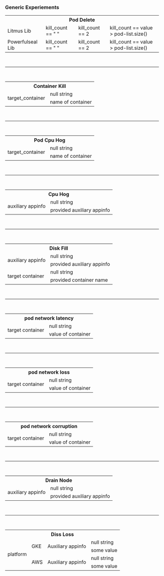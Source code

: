 ### Generic Experiements



<table> 
    <tr> <th colspan=4>   Pod Delete  </th> </tr>
    <tr > <td> Litmus Lib  </td> 
        <td> kill_count == " " </td> 
         <td> kill_count == 2 </td>
         <td> kill_count == value > pod-list.size() </td>
    </tr> 
    <tr > <td> Powerfulseal Lib  </td> 
        <td> kill_count == " " </td> 
         <td> kill_count == 2 </td>
         <td> kill_count == value > pod-list.size() </td>
    </tr> 
    </table>
         
 <br> <hr> <br>  
 
  <table> 
    <tr> <th colspan=3>   Container Kill  </th> </tr>
    <tr > <td rowspan=2> target_container  </td> 
        <td> null string </td>
    </tr>
    <tr>
         <td> name of container </td>
    </tr>
         </table>
         
   <br> <hr> <br>  
   
   <table> 
    <tr> <th colspan=3> Pod Cpu Hog </tr>
    <tr > <td rowspan=2> target_container  </td> 
        <td> null string </td>
    </tr>
    <tr>
         <td> name of container </td>
    </tr>
         </table>
         
   <br> <hr> <br>  
 
  <table> 
    <tr> <th colspan=3> Cpu Hog  </th> </tr>
    <tr > <td rowspan=2> auxiliary appinfo </td> 
        <td> null string </td>
         </tr>
    <tr>
         <td> provided auxiliary appinfo </td>
    </tr>
         </table>
         
 <br> <hr> <br>  
 
  <table> 
    <tr> <th colspan=2> Disk Fill </th> </tr>
    <tr > <td rowspan=2> auxiliary appinfo </td> 
        <td> null string </td>
    </tr>
    <tr> 
         <td> provided auxiliary appinfo </td>
    </tr>
    
    
  <tr > <td rowspan=2> target container </td> 
        <td> null string </td>
    </tr>
    <tr> 
         <td> provided container name</td>
    </tr>
         </table>
         
  <br> <hr> <br>  
 
  <table> 
    <tr> <th colspan=2> pod network latency </th> </tr>
    <tr > <td rowspan=2> target container </td> 
        <td> null string </td>
    </tr>
    <tr> 
         <td> value of container </td>
    </tr>
         </table>
         
  <br> <hr> <br>  
  
  <table> 
    <tr> <th colspan=2> pod network loss </th> </tr>
    <tr > <td rowspan=2> target container </td> 
        <td> null string </td>
    </tr>
    <tr> 
         <td> value of container </td>
    </tr>
         </table>
         
  <br> <hr> <br>  
 
  <table> 
    <tr> <th colspan=2> pod network corruption</th> </tr>
    <tr > <td rowspan=2> target container </td> 
        <td> null string </td>
    </tr>
    <tr> 
         <td> value of container </td>
    </tr>
         </table>
         
   <br> <hr> <br>  
 
  <table> 
    <tr> <th colspan=2> Drain Node  </th> </tr>
    <tr > <td rowspan=2> auxiliary appinfo </td> 
        <td> null string </td>
    </tr>
    <tr> 
         <td> provided auxiliary appinfo </td>
    </tr>
         </table>
         
   <br> <hr> <br>  
 
  <table> 
    <tr> <th colspan=4> Diss Loss  </th> </tr>
    <tr > <td rowspan=4> platform </td> 
        <td rowspan=2> GKE </td>
        <td rowspan=2> Auxiliary appinfo </td>
         <td >  null string </td>
    </tr>
    <tr>
         <td > some value </td>
    </tr>
    <tr> 
         <td rowspan=2> AWS </td>
        <td rowspan=2> Auxiliary appinfo </td>
        <td > null string</td>
    </tr>
         <tr>
         <td > some value </td>
    </tr>
    
   </table>
         
    
    
        
    
    
